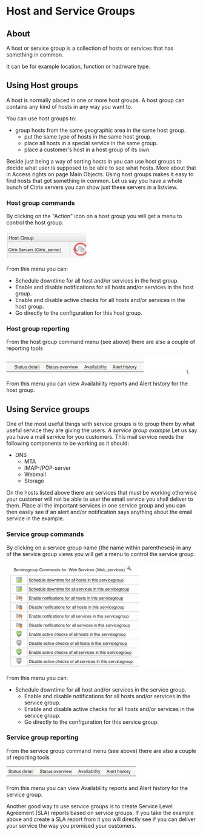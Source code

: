 # Host and Service Groups

## About

A host or service group is a collection of hosts or services that has something in common.

It can be for example location, function or hadrware type.

## Using Host groups

A host is normally placed in one or more host groups. A host group can contains any kind of hosts in any way you want to.

You can use host groups to:

- group hosts from the same geographic area in the same host group.
  - put the same type of hosts in the same host group.
  - place all hosts in a special service in the same group.
  - place a customer's host in a host group of its own.

 Beside just being a way of sorting hosts in you can use host groups to decide what user is supposed to be able to see what hosts. More about that in Access rights on page Main Objects.
 Using host groups makes it easy to find hosts that got something in common. Let us say you have a whole bunch of Citrix servers you can show just these servers in a listview.

### Host group commands

By clicking on the "Action" icon on a host group you will get a menu to control the host group.

![](attachments/16482320/16679209.png)

From this menu you can:

- Schedule downtime for all host and/or services in the host group.
- Enable and disable notifications for all hosts and/or services in the host group.
- Enable and disable active checks for all hosts and/or services in the host group.
- Go directly to the configuration for this host group.

### Host group reporting

From the host group command menu (see above) there are also a couple of reporting tools

![](attachments/16482320/16679208.png) \

From this menu you can view Availability reports and Alert history for the host group.

## Using Service groups

One of the most useful things with service groups is to group them by what useful service they are giving the users.
*A service group example*
 Let us say you have a mail service for you customers. This mail service needs the following components to be working as it should:

- DNS
  - MTA
  - IMAP-/POP-server
  - Webmail
  - Storage

On the hosts listed above there are services that must be working otherwise your customer will not be able to user the email service you shall deliver to them.
 Place all the important services in one service group and you can then easily see if an alert and/or notification says anything about the email service in the example.

### Service group commands

By clicking on a service group name (the name within parentheses) in any of the service group views you will get a menu to control the service group.

![](attachments/16482320/16679214.png)

From this menu you can:

- Schedule downtime for all host and/or services in the service group.
  - Enable and disable notifications for all hosts and/or services in the service group.
  - Enable and disable active checks for all hosts and/or services in the service group.
  - Go directly to the configuration for this service group.

### Service group reporting

From the service group command menu (see above) there are also a couple of reporting tools

![](attachments/16482320/16679213.png)

 From this menu you can view Availability reports and Alert history for the service group.

Another good way to use service groups is to create Service Level Agreement (SLA) reports based on service groups. If you take the example above and create a SLA report from it you will directly see if you can deliver your service the way you promised your customers.
